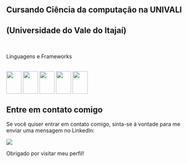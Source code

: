 ## Cursando Ciência da computação na UNIVALI
## (Universidade do Vale do Itajaí)
<br>


<p>Linguagens e Frameworks</p>
<div style="display: inline_block"><br>
   <img align="center" height="60" width="40" src="https://cdn.jsdelivr.net/gh/devicons/devicon/icons/java/java-original.svg" />
   <img align="center" height="60" width="40" src="https://cdn.jsdelivr.net/gh/devicons/devicon/icons/java/java-original.svg](https://raw.githubusercontent.com/devicons/devicon/master/icons/cplusplus/cplusplus-plain.svg"/>
   <img align="center" height="60" width="40" src="https://cdn.jsdelivr.net/gh/devicons/devicon/icons/mysql/mysql-original.svg" />
   <img align="center" height="60" width="40" src="https://www.vectorlogo.zone/logos/postgresql/postgresql-icon.svg" />
   <img align="center" height="60" width="40" src="https://cdn.jsdelivr.net/gh/devicons/devicon/icons/cplusplus/cplusplus-original.svg" />
</div>

## Entre em contato comigo

Se você quiser entrar em contato comigo, sinta-se à vontade para me enviar uma mensagem no LinkedIn:

<div>
   <a href="www.linkedin.com/in/felipe-apio-de-souza-952918190" target="_blank"><img src="https://img.shields.io/badge/LinkedIn-0077B5?style=for-the-badge&logo=linkedin&logoColor=white" target="_blank"></a>
</div>

Obrigado por visitar meu perfil!
